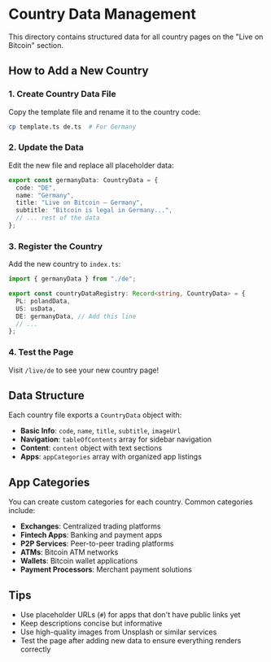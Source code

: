 # Country Data Management

This directory contains structured data for all country pages on the "Live on Bitcoin" section.

## How to Add a New Country

### 1. Create Country Data File

Copy the template file and rename it to the country code:

```bash
cp template.ts de.ts  # For Germany
```

### 2. Update the Data

Edit the new file and replace all placeholder data:

```typescript
export const germanyData: CountryData = {
  code: "DE",
  name: "Germany",
  title: "Live on Bitcoin — Germany",
  subtitle: "Bitcoin is legal in Germany...",
  // ... rest of the data
};
```

### 3. Register the Country

Add the new country to `index.ts`:

```typescript
import { germanyData } from "./de";

export const countryDataRegistry: Record<string, CountryData> = {
  PL: polandData,
  US: usData,
  DE: germanyData, // Add this line
  // ...
};
```

### 4. Test the Page

Visit `/live/de` to see your new country page!

## Data Structure

Each country file exports a `CountryData` object with:

- **Basic Info**: `code`, `name`, `title`, `subtitle`, `imageUrl`
- **Navigation**: `tableOfContents` array for sidebar navigation
- **Content**: `content` object with text sections
- **Apps**: `appCategories` array with organized app listings

## App Categories

You can create custom categories for each country. Common categories include:

- **Exchanges**: Centralized trading platforms
- **Fintech Apps**: Banking and payment apps
- **P2P Services**: Peer-to-peer trading platforms
- **ATMs**: Bitcoin ATM networks
- **Wallets**: Bitcoin wallet applications
- **Payment Processors**: Merchant payment solutions

## Tips

- Use placeholder URLs (`#`) for apps that don't have public links yet
- Keep descriptions concise but informative
- Use high-quality images from Unsplash or similar services
- Test the page after adding new data to ensure everything renders correctly



